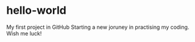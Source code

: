 # hello-world
My first project in GitHub
Starting a new joruney in practising my coding. Wish me luck!
